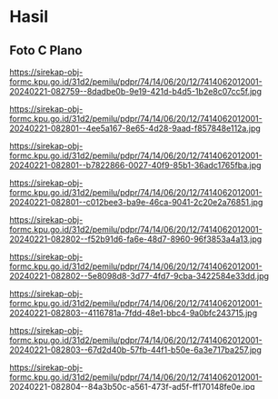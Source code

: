 # Hasil

## Foto C Plano

https://sirekap-obj-formc.kpu.go.id/31d2/pemilu/pdpr/74/14/06/20/12/7414062012001-20240221-082759--8dadbe0b-9e19-421d-b4d5-1b2e8c07cc5f.jpg

https://sirekap-obj-formc.kpu.go.id/31d2/pemilu/pdpr/74/14/06/20/12/7414062012001-20240221-082801--4ee5a167-8e65-4d28-9aad-f857848e112a.jpg

https://sirekap-obj-formc.kpu.go.id/31d2/pemilu/pdpr/74/14/06/20/12/7414062012001-20240221-082801--b7822866-0027-40f9-85b1-36adc1765fba.jpg

https://sirekap-obj-formc.kpu.go.id/31d2/pemilu/pdpr/74/14/06/20/12/7414062012001-20240221-082801--c012bee3-ba9e-46ca-9041-2c20e2a76851.jpg

https://sirekap-obj-formc.kpu.go.id/31d2/pemilu/pdpr/74/14/06/20/12/7414062012001-20240221-082802--f52b91d6-fa6e-48d7-8960-96f3853a4a13.jpg

https://sirekap-obj-formc.kpu.go.id/31d2/pemilu/pdpr/74/14/06/20/12/7414062012001-20240221-082802--5e8098d8-3d77-4fd7-9cba-3422584e33dd.jpg

https://sirekap-obj-formc.kpu.go.id/31d2/pemilu/pdpr/74/14/06/20/12/7414062012001-20240221-082803--4116781a-7fdd-48e1-bbc4-9a0bfc243715.jpg

https://sirekap-obj-formc.kpu.go.id/31d2/pemilu/pdpr/74/14/06/20/12/7414062012001-20240221-082803--67d2d40b-57fb-44f1-b50e-6a3e717ba257.jpg

https://sirekap-obj-formc.kpu.go.id/31d2/pemilu/pdpr/74/14/06/20/12/7414062012001-20240221-082804--84a3b50c-a561-473f-ad5f-ff170148fe0e.jpg

https://sirekap-obj-formc.kpu.go.id/31d2/pemilu/pdpr/74/14/06/20/12/7414062012001-20240221-082804--bb53a545-c37e-4c50-abfc-dd94a95e660e.jpg

https://sirekap-obj-formc.kpu.go.id/31d2/pemilu/pdpr/74/14/06/20/12/7414062012001-20240221-082804--5547fa0d-49a1-49ad-b201-a49ab1c10c89.jpg

https://sirekap-obj-formc.kpu.go.id/31d2/pemilu/pdpr/74/14/06/20/12/7414062012001-20240221-082805--3984921f-6ccb-4f16-8b63-a2f8d7a4a8ec.jpg

https://sirekap-obj-formc.kpu.go.id/31d2/pemilu/pdpr/74/14/06/20/12/7414062012001-20240221-082805--9374f896-0221-4046-b6e9-dfc01b91ac41.jpg

https://sirekap-obj-formc.kpu.go.id/31d2/pemilu/pdpr/74/14/06/20/12/7414062012001-20240221-082806--65d80068-f041-4f72-94bc-0c78c018b084.jpg

https://sirekap-obj-formc.kpu.go.id/31d2/pemilu/pdpr/74/14/06/20/12/7414062012001-20240221-082806--0dcd4383-ecce-47b1-ad8a-cb486a8a68bd.jpg

https://sirekap-obj-formc.kpu.go.id/31d2/pemilu/pdpr/74/14/06/20/12/7414062012001-20240221-082807--30662633-5918-4656-9d22-a25330dae239.jpg

https://sirekap-obj-formc.kpu.go.id/31d2/pemilu/pdpr/74/14/06/20/12/7414062012001-20240221-082807--c1fdb5d7-4db1-4f90-b338-bd93972c7f05.jpg

https://sirekap-obj-formc.kpu.go.id/31d2/pemilu/pdpr/74/14/06/20/12/7414062012001-20240221-082808--64edcb28-9ab9-4774-9912-323d9678724b.jpg

https://sirekap-obj-formc.kpu.go.id/31d2/pemilu/pdpr/74/14/06/20/12/7414062012001-20240221-082808--30905ef6-336b-4cb0-bb64-e3eef6bee50a.jpg

https://sirekap-obj-formc.kpu.go.id/31d2/pemilu/pdpr/74/14/06/20/12/7414062012001-20240221-082800--e3a2ae6a-b286-43e6-81b3-b9986cdfc4ae.jpg


## Metadata

| Key        | Value               |
| ---------- | ------------------- |
| Time Stamp | 2024-02-21 09:03:22 |
| Kode Dapil | 7401                |



